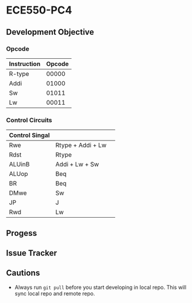 # ECE550-PC4

## Development Objective

### Opcode
| Instruction  | Opcode |
| ------------- | ------------- |
| R-type  | 00000  |
| Addi  | 01000  |
| Sw  | 01011  |
| Lw  | 00011  |

### Control Circuits
| Control Singal  |  |  |
| ------------- | ------------- |------------- |
| Rwe  | Rtype + Addi + Lw  |  |
| Rdst  | Rtype  |  |
| ALUinB  | Addi + Lw + Sw  |  |
| ALUop  | Beq  |  |
| BR  | Beq  |  |
| DMwe  | Sw  |  |
| JP  | J  |  |
| Rwd  | Lw  |  |

## Progess


## Issue Tracker


## Cautions
- Always run `git pull` before you start developing in local repo. This will sync
  local repo and remote repo.

